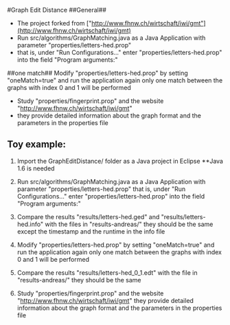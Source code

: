 #Graph Edit Distance
##General##
- The project forked from ["http://www.fhnw.ch/wirtschaft/iwi/gmt"](http://www.fhnw.ch/wirtschaft/iwi/gmt)
- Run src/algorithms/GraphMatching.java as a Java Application with parameter "properties/letters-hed.prop"
- that is, under "Run Configurations..." enter "properties/letters-hed.prop" into the field "Program arguments:"

##one match##
  Modify "properties/letters-hed.prop" by setting "oneMatch=true" and run the application again
  only one match between the graphs with index 0 and 1 will be performed
- Study "properties/fingerprint.prop" and the website "http://www.fhnw.ch/wirtschaft/iwi/gmt"
- they provide detailed information about the graph format and the parameters in the properties file

## Toy example: ##
1. Import the GraphEditDistance/ folder as a Java project in Eclipse
**Java 1.6 is needed

2. Run src/algorithms/GraphMatching.java as a Java Application with parameter "properties/letters-hed.prop"
that is, under "Run Configurations..." enter "properties/letters-hed.prop" into the field "Program arguments:"

3. Compare the results "results/letters-hed.ged" and "results/letters-hed.info" with the files in "results-andreas/"
they should be the same except the timestamp and the runtime in the info file

4. Modify "properties/letters-hed.prop" by setting "oneMatch=true" and run the application again
only one match between the graphs with index 0 and 1 will be performed

5. Compare the results "results/letters-hed_0_1.edt" with the file in "results-andreas/"
they should be the same

6. Study "properties/fingerprint.prop" and the website "http://www.fhnw.ch/wirtschaft/iwi/gmt"
they provide detailed information about the graph format and the parameters in the properties file


